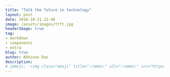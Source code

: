 ```yaml
---
title: "Talk the future in technology"
layout: post
date: 2016-10-21 22:48
image: /assets/images/ttft.jpg
headerImage: true
tag:
- markdown
- components
- extra
blog: true
author: Abhinav Das
description:
# jemoji: '<img class="emoji" title=":ramen:" alt=":ramen:" src="https://assets.github.com/images/icons/emoji/unicode/1f35c.png" height="20" width="20" align="absmiddle">'
---
```

